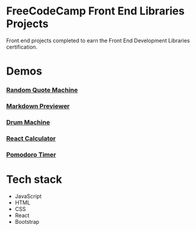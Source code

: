 # FreeCodeCamp Front End Libraries Projects
Front end projects completed to earn the Front End Development Libraries certification.


# Demos
### [Random Quote Machine](https://gride29.github.io/Random-Quote-Machine/)
### [Markdown Previewer](https://gride29.github.io/markdownpreviewer/)
### [Drum Machine](https://gride29.github.io/drummachine/)
### [React Calculator](https://gride29.github.io/reactcalculator/)
### [Pomodoro Timer](https://gride29.github.io/pomodoroclock/)

# Tech stack
* JavaScript
* HTML
* CSS
* React
* Bootstrap
